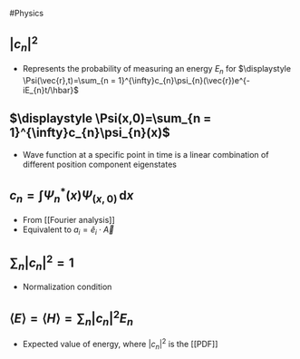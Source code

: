#Physics 
## $\displaystyle |c_{n}|^{2}$
* Represents the probability of measuring an energy $\displaystyle E_{n}$ for $\displaystyle \Psi(\vec{r},t)=\sum_{n = 1}^{\infty}c_{n}\psi_{n}(\vec{r})e^{-iE_{n}t/\hbar}$
## $\displaystyle \Psi(x,0)=\sum_{n = 1}^{\infty}c_{n}\psi_{n}(x)$
* Wave function at a specific point in time is a linear combination of different position component eigenstates
## $\displaystyle c_{n}=\int \Psi_{n}^{*}(x)\Psi_{(x,0)} \, \mathrm{d}x$
* From [[Fourier analysis]]
* Equivalent to $\displaystyle a_{i}=\hat{e}_{i}\cdot \vec{A}$
## $\displaystyle \sum_{n}\lvert c_{n}\rvert^{2}=1$
* Normalization condition
## $\displaystyle {\left\langle{E}\right\rangle}={\left\langle{H}\right\rangle}=\sum_{n}\lvert c_{n}\rvert^{2}E_{n}$
* Expected value of energy, where $\displaystyle \lvert c_{n}\rvert^{2}$ is the [[PDF]]